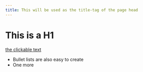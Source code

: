 ```yaml
---
title: This will be used as the title-tag of the page head
---
```


<meta content='text/html; charset=UTF-8' http-equiv='Content-Type'/>
<script src="http://code.jquery.com/jquery-latest.min.js"         type="text/javascript"></script>
<link href='http://fonts.googleapis.com/css?family=Goudy+Bookletter+1911' rel='stylesheet' type='text/css'>
<link rel="stylesheet" type="text/css" href="stylesheets/obstyles.css">
<title>Obrechtkerk Amsterdam</title>

# This is a H1

[the clickable text](http://xlson.com/)

* Bullet lists are also easy to create
* One more
